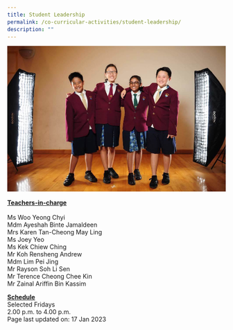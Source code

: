 ```yaml
---
title: Student Leadership
permalink: /co-curricular-activities/student-leadership/
description: ""
---
```

<img src="/images/sl.jpeg">
<p><u><strong>Teachers-in-charge</strong></u><br><br>Ms Woo Yeong Chyi<br>Mdm Ayeshah Binte Jamaldeen<br>Mrs Karen Tan-Cheong May Ling<br>Ms Joey Yeo<br>Ms Kek Chiew Ching<br>Mr Koh Rensheng Andrew<br>Mdm Lim Pei Jing<br>Mr Rayson Soh Li Sen<br>Mr Terence Cheong Chee Kin<br>Mr Zainal Ariffin Bin Kassim</p>
<p><u><strong>Schedule</strong></u><br>
Selected Fridays<br>2.00 p.m. to 4.00 p.m.&nbsp;<br>
Page last updated on: 17 Jan 2023</p>